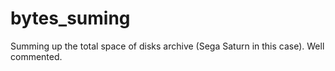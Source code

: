# bytes_suming
Summing up the total space of disks archive (Sega Saturn in this case). Well commented.

